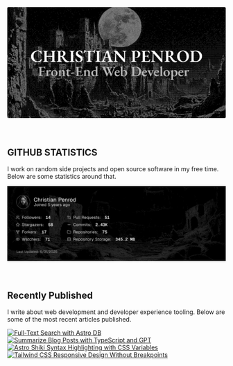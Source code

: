 
<picture>
  <source media="(prefers-color-scheme: dark)" srcset="assets/banner.dark.png?v=0d52f159-08a2-40f3-acf9-dee510d88a2f" width="843px" />
  <source media="(prefers-color-scheme: light)" srcset="assets/banner.light.png?v=0d52f159-08a2-40f3-acf9-dee510d88a2f" width="843px" />
  <img src="assets/banner.dark.png?v=0d52f159-08a2-40f3-acf9-dee510d88a2f" alt="Banner" width="843px" />
</picture>
<br />
<br />
<br />
<h2>GITHUB STATISTICS</h2>
<p>I work on random side projects and open source software in my free time. Below are some statistics around that.</p>
<picture>
  <source media="(prefers-color-scheme: dark)" srcset="assets/statistics.dark.png?v=0d52f159-08a2-40f3-acf9-dee510d88a2f" width="843px" />
  <source media="(prefers-color-scheme: light)" srcset="assets/statistics.light.png?v=0d52f159-08a2-40f3-acf9-dee510d88a2f" width="843px" />
  <img src="assets/statistics.dark.png?v=0d52f159-08a2-40f3-acf9-dee510d88a2f" alt="Github Statistics" width="843px" />
</picture>
<br />
<br />
<br />
<h2>Recently Published</h2>
<p>I write about web development and developer experience tooling. Below are some of the most recent articles published.</p>
<a href="https://christianpenrod.com/blog/full-text-search-with-astro-db"><img src="https://christianpenrod.com/blog/full-text-search-with-astro-db.png?v=0d52f159-08a2-40f3-acf9-dee510d88a2f" alt="Full-Text Search with Astro DB" width="421px" /></a>
<a href="https://christianpenrod.com/blog/summarize-blog-posts-with-typescript-and-gpt"><img src="https://christianpenrod.com/blog/summarize-blog-posts-with-typescript-and-gpt.png?v=0d52f159-08a2-40f3-acf9-dee510d88a2f" alt="Summarize Blog Posts with TypeScript and GPT" width="421px" /></a>
<a href="https://christianpenrod.com/blog/astro-shiki-syntax-highlighting-with-css-variables"><img src="https://christianpenrod.com/blog/astro-shiki-syntax-highlighting-with-css-variables.png?v=0d52f159-08a2-40f3-acf9-dee510d88a2f" alt="Astro Shiki Syntax Highlighting with CSS Variables" width="421px" /></a>
<a href="https://christianpenrod.com/blog/tailwindcss-responsive-design-without-breakpoints"><img src="https://christianpenrod.com/blog/tailwindcss-responsive-design-without-breakpoints.png?v=0d52f159-08a2-40f3-acf9-dee510d88a2f" alt="Tailwind CSS Responsive Design Without Breakpoints" width="421px" /></a>
